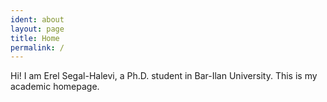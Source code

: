 ```yaml
---
ident: about
layout: page
title: Home
permalink: /
---
```

Hi! I am Erel Segal-Halevi, a Ph.D. student in Bar-Ilan University. This is my academic homepage.

[1]: {{site.baseurl}}/topics/{{page.lang}}/fairness
[2]: {{site.baseurl}}/topics/{{page.lang}}/auctions
[3]: {{site.baseurl}}/topics/{{page.lang}}/repeatedgames

